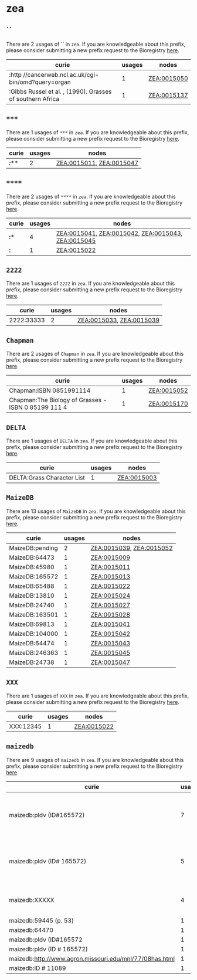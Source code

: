 # zea

## ``

There are 2 usages of `` in `zea`.
If you are knowledgeable about this prefix, please consider submitting a new prefix
request to the Bioregistry [here](https://github.com/biopragmatics/bioregistry/issues/new?assignees=cthoyt&labels=New%2CPrefix&template=new-prefix.yml&title=%5BResource%5D%3A%20).

| curie                                                     |   usages | nodes                                                     |
|-----------------------------------------------------------|----------|-----------------------------------------------------------|
| :http //cancerweb.ncl.ac.uk/cgi-bin/omd?query=organ       |        1 | [ZEA:0015050](http://purl.obolibrary.org/obo/ZEA_0015050) |
| :Gibbs Russel et al. , (1990). Grasses of southern Africa |        1 | [ZEA:0015137](http://purl.obolibrary.org/obo/ZEA_0015137) |

## `***`

There are 1 usages of `***` in `zea`.
If you are knowledgeable about this prefix, please consider submitting a new prefix
request to the Bioregistry [here](https://github.com/biopragmatics/bioregistry/issues/new?assignees=cthoyt&labels=New%2CPrefix&template=new-prefix.yml&title=%5BResource%5D%3A%20***).

| curie     |   usages | nodes                                                                                                                |
|-----------|----------|----------------------------------------------------------------------------------------------------------------------|
| ***:***** |        2 | [ZEA:0015011](http://purl.obolibrary.org/obo/ZEA_0015011), [ZEA:0015047](http://purl.obolibrary.org/obo/ZEA_0015047) |

## `****`

There are 2 usages of `****` in `zea`.
If you are knowledgeable about this prefix, please consider submitting a new prefix
request to the Bioregistry [here](https://github.com/biopragmatics/bioregistry/issues/new?assignees=cthoyt&labels=New%2CPrefix&template=new-prefix.yml&title=%5BResource%5D%3A%20****).

| curie      |   usages | nodes                                                                                                                                                                                                                                      |
|------------|----------|--------------------------------------------------------------------------------------------------------------------------------------------------------------------------------------------------------------------------------------------|
| ****:***** |        4 | [ZEA:0015041](http://purl.obolibrary.org/obo/ZEA_0015041), [ZEA:0015042](http://purl.obolibrary.org/obo/ZEA_0015042), [ZEA:0015043](http://purl.obolibrary.org/obo/ZEA_0015043), [ZEA:0015045](http://purl.obolibrary.org/obo/ZEA_0015045) |
| ****:****  |        1 | [ZEA:0015022](http://purl.obolibrary.org/obo/ZEA_0015022)                                                                                                                                                                                  |

## `2222`

There are 1 usages of `2222` in `zea`.
If you are knowledgeable about this prefix, please consider submitting a new prefix
request to the Bioregistry [here](https://github.com/biopragmatics/bioregistry/issues/new?assignees=cthoyt&labels=New%2CPrefix&template=new-prefix.yml&title=%5BResource%5D%3A%202222).

| curie      |   usages | nodes                                                                                                                |
|------------|----------|----------------------------------------------------------------------------------------------------------------------|
| 2222:33333 |        2 | [ZEA:0015033](http://purl.obolibrary.org/obo/ZEA_0015033), [ZEA:0015039](http://purl.obolibrary.org/obo/ZEA_0015039) |

## `Chapman`

There are 2 usages of `Chapman` in `zea`.
If you are knowledgeable about this prefix, please consider submitting a new prefix
request to the Bioregistry [here](https://github.com/biopragmatics/bioregistry/issues/new?assignees=cthoyt&labels=New%2CPrefix&template=new-prefix.yml&title=%5BResource%5D%3A%20Chapman).

| curie                                               |   usages | nodes                                                     |
|-----------------------------------------------------|----------|-----------------------------------------------------------|
| Chapman:ISBN 0851991114                             |        1 | [ZEA:0015052](http://purl.obolibrary.org/obo/ZEA_0015052) |
| Chapman:The Biology of Grasses - ISBN 0 85199 111 4 |        1 | [ZEA:0015170](http://purl.obolibrary.org/obo/ZEA_0015170) |

## `DELTA`

There are 1 usages of `DELTA` in `zea`.
If you are knowledgeable about this prefix, please consider submitting a new prefix
request to the Bioregistry [here](https://github.com/biopragmatics/bioregistry/issues/new?assignees=cthoyt&labels=New%2CPrefix&template=new-prefix.yml&title=%5BResource%5D%3A%20DELTA).

| curie                      |   usages | nodes                                                     |
|----------------------------|----------|-----------------------------------------------------------|
| DELTA:Grass Character List |        1 | [ZEA:0015003](http://purl.obolibrary.org/obo/ZEA_0015003) |

## `MaizeDB`

There are 13 usages of `MaizeDB` in `zea`.
If you are knowledgeable about this prefix, please consider submitting a new prefix
request to the Bioregistry [here](https://github.com/biopragmatics/bioregistry/issues/new?assignees=cthoyt&labels=New%2CPrefix&template=new-prefix.yml&title=%5BResource%5D%3A%20MaizeDB).

| curie           |   usages | nodes                                                                                                                |
|-----------------|----------|----------------------------------------------------------------------------------------------------------------------|
| MaizeDB:pending |        2 | [ZEA:0015039](http://purl.obolibrary.org/obo/ZEA_0015039), [ZEA:0015052](http://purl.obolibrary.org/obo/ZEA_0015052) |
| MaizeDB:64473   |        1 | [ZEA:0015009](http://purl.obolibrary.org/obo/ZEA_0015009)                                                            |
| MaizeDB:45980   |        1 | [ZEA:0015011](http://purl.obolibrary.org/obo/ZEA_0015011)                                                            |
| MaizeDB:165572  |        1 | [ZEA:0015013](http://purl.obolibrary.org/obo/ZEA_0015013)                                                            |
| MaizeDB:65488   |        1 | [ZEA:0015022](http://purl.obolibrary.org/obo/ZEA_0015022)                                                            |
| MaizeDB:13810   |        1 | [ZEA:0015024](http://purl.obolibrary.org/obo/ZEA_0015024)                                                            |
| MaizeDB:24740   |        1 | [ZEA:0015027](http://purl.obolibrary.org/obo/ZEA_0015027)                                                            |
| MaizeDB:163501  |        1 | [ZEA:0015028](http://purl.obolibrary.org/obo/ZEA_0015028)                                                            |
| MaizeDB:69813   |        1 | [ZEA:0015041](http://purl.obolibrary.org/obo/ZEA_0015041)                                                            |
| MaizeDB:104000  |        1 | [ZEA:0015042](http://purl.obolibrary.org/obo/ZEA_0015042)                                                            |
| MaizeDB:64474   |        1 | [ZEA:0015043](http://purl.obolibrary.org/obo/ZEA_0015043)                                                            |
| MaizeDB:246363  |        1 | [ZEA:0015045](http://purl.obolibrary.org/obo/ZEA_0015045)                                                            |
| MaizeDB:24738   |        1 | [ZEA:0015047](http://purl.obolibrary.org/obo/ZEA_0015047)                                                            |

## `XXX`

There are 1 usages of `XXX` in `zea`.
If you are knowledgeable about this prefix, please consider submitting a new prefix
request to the Bioregistry [here](https://github.com/biopragmatics/bioregistry/issues/new?assignees=cthoyt&labels=New%2CPrefix&template=new-prefix.yml&title=%5BResource%5D%3A%20XXX).

| curie     |   usages | nodes                                                     |
|-----------|----------|-----------------------------------------------------------|
| XXX:12345 |        1 | [ZEA:0015022](http://purl.obolibrary.org/obo/ZEA_0015022) |

## `maizedb`

There are 9 usages of `maizedb` in `zea`.
If you are knowledgeable about this prefix, please consider submitting a new prefix
request to the Bioregistry [here](https://github.com/biopragmatics/bioregistry/issues/new?assignees=cthoyt&labels=New%2CPrefix&template=new-prefix.yml&title=%5BResource%5D%3A%20maizedb).

| curie                                                   |   usages | nodes                                                                                                                                                                                                                                                                                                      |
|---------------------------------------------------------|----------|------------------------------------------------------------------------------------------------------------------------------------------------------------------------------------------------------------------------------------------------------------------------------------------------------------|
| maizedb:pldv (ID#165572)                                |        7 | [ZEA:0015036](http://purl.obolibrary.org/obo/ZEA_0015036), [ZEA:0015071](http://purl.obolibrary.org/obo/ZEA_0015071), [ZEA:0015073](http://purl.obolibrary.org/obo/ZEA_0015073), [ZEA:0015084](http://purl.obolibrary.org/obo/ZEA_0015084), [ZEA:0015085](http://purl.obolibrary.org/obo/ZEA_0015085), ... |
| maizedb:pldv (ID# 165572)                               |        5 | [ZEA:0015088](http://purl.obolibrary.org/obo/ZEA_0015088), [ZEA:0015091](http://purl.obolibrary.org/obo/ZEA_0015091), [ZEA:0015092](http://purl.obolibrary.org/obo/ZEA_0015092), [ZEA:0015139](http://purl.obolibrary.org/obo/ZEA_0015139), [ZEA:0015171](http://purl.obolibrary.org/obo/ZEA_0015171), ... |
| maizedb:XXXXX                                           |        4 | [ZEA:0015070](http://purl.obolibrary.org/obo/ZEA_0015070), [ZEA:0015079](http://purl.obolibrary.org/obo/ZEA_0015079), [ZEA:0015080](http://purl.obolibrary.org/obo/ZEA_0015080), [ZEA:0015081](http://purl.obolibrary.org/obo/ZEA_0015081)                                                                 |
| maizedb:59445 (p. 53)                                   |        1 | [ZEA:0015075](http://purl.obolibrary.org/obo/ZEA_0015075)                                                                                                                                                                                                                                                  |
| maizedb:64470                                           |        1 | [ZEA:0015076](http://purl.obolibrary.org/obo/ZEA_0015076)                                                                                                                                                                                                                                                  |
| maizedb:pldv (ID#165572                                 |        1 | [ZEA:0015137](http://purl.obolibrary.org/obo/ZEA_0015137)                                                                                                                                                                                                                                                  |
| maizedb:pldv (ID # 165572)                              |        1 | [ZEA:0015140](http://purl.obolibrary.org/obo/ZEA_0015140)                                                                                                                                                                                                                                                  |
| maizedb:http://www.agron.missouri.edu/mnl/77/08has.html |        1 | [ZEA:0015141](http://purl.obolibrary.org/obo/ZEA_0015141)                                                                                                                                                                                                                                                  |
| maizedb:ID # 11089                                      |        1 | [ZEA:0015170](http://purl.obolibrary.org/obo/ZEA_0015170)                                                                                                                                                                                                                                                  |

